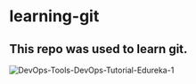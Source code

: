 # learning-git

## This repo was used to learn git.

![DevOps-Tools-DevOps-Tutorial-Edureka-1](https://user-images.githubusercontent.com/111709605/186038740-e02e3145-da46-49b3-b3cc-bab9343d39d4.png)


